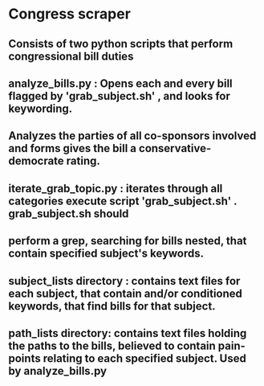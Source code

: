 
# Congress scraper

## Consists of two python scripts that perform congressional bill duties

## analyze_bills.py : Opens each and every bill flagged by 'grab_subject.sh' , and looks for keywording. 
## Analyzes the parties of all co-sponsors involved and forms gives the bill a conservative-democrate rating.

## iterate_grab_topic.py :  iterates through all categories execute script 'grab_subject.sh' . grab_subject.sh should 
## perform a grep, searching for bills nested, that contain specified subject's keywords. 


## subject_lists directory : contains text files for each subject, that contain and/or conditioned keywords, that find bills for that subject.

## path_lists directory: contains text files holding the paths to the bills, believed to contain pain-points relating to each specified subject. Used by analyze_bills.py
